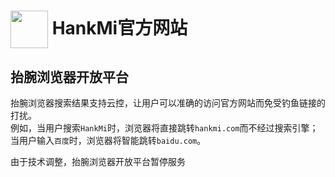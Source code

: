 
# [<img src="https://www.hankmi.com/favicon.ico" width="60" height="60" align="center" />](https://www.hankmi.com) HankMi官方网站

## 抬腕浏览器开放平台

抬腕浏览器搜索结果支持云控，让用户可以准确的访问官方网站而免受钓鱼链接的打扰。  
例如，当用户搜索`HankMi`时，浏览器将直接跳转`hankmi.com`而不经过搜索引擎；当用户输入`百度`时，浏览器将智能跳转`baidu.com`。  
  
由于技术调整，抬腕浏览器开放平台暂停服务
